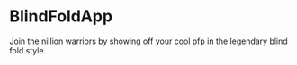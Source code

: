 # BlindFoldApp
Join the nillion warriors by showing off your cool pfp in the legendary blind fold style.
